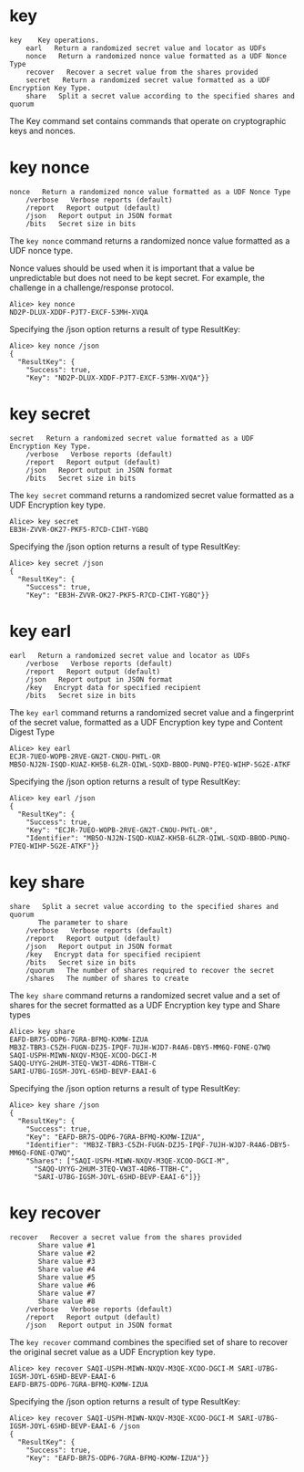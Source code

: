 
# key

````
key    Key operations.
    earl   Return a randomized secret value and locator as UDFs
    nonce   Return a randomized nonce value formatted as a UDF Nonce Type
    recover   Recover a secret value from the shares provided
    secret   Return a randomized secret value formatted as a UDF Encryption Key Type.
    share   Split a secret value according to the specified shares and quorum
````

The Key command set contains commands that operate on cryptographic keys and
nonces.


# key nonce

````
nonce   Return a randomized nonce value formatted as a UDF Nonce Type
    /verbose   Verbose reports (default)
    /report   Report output (default)
    /json   Report output in JSON format
    /bits   Secret size in bits
````


The `key nonce` command returns a randomized nonce value formatted as a UDF nonce type.

Nonce values should be used when it is important that a value be unpredictable but 
does not need to be kept secret. For example, the challenge in a challenge/response
protocol.


````
Alice> key nonce
ND2P-DLUX-XDDF-PJT7-EXCF-53MH-XVQA
````

Specifying the /json option returns a result of type ResultKey:

````
Alice> key nonce /json
{
  "ResultKey": {
    "Success": true,
    "Key": "ND2P-DLUX-XDDF-PJT7-EXCF-53MH-XVQA"}}
````

# key secret

````
secret   Return a randomized secret value formatted as a UDF Encryption Key Type.
    /verbose   Verbose reports (default)
    /report   Report output (default)
    /json   Report output in JSON format
    /bits   Secret size in bits
````

The `key secret` command returns a randomized secret value formatted as a UDF Encryption 
key type.


````
Alice> key secret
EB3H-ZVVR-OK27-PKF5-R7CD-CIHT-YGBQ
````

Specifying the /json option returns a result of type ResultKey:

````
Alice> key secret /json
{
  "ResultKey": {
    "Success": true,
    "Key": "EB3H-ZVVR-OK27-PKF5-R7CD-CIHT-YGBQ"}}
````


# key earl

````
earl   Return a randomized secret value and locator as UDFs
    /verbose   Verbose reports (default)
    /report   Report output (default)
    /json   Report output in JSON format
    /key   Encrypt data for specified recipient
    /bits   Secret size in bits
````

The `key earl` command returns a randomized secret value and a fingerprint of the secret 
value, formatted as a UDF Encryption key type and Content Digest Type


````
Alice> key earl
ECJR-7UEO-WOPB-2RVE-GN2T-CNOU-PHTL-OR
MB5O-NJ2N-ISQD-KUAZ-KH5B-6LZR-QIWL-SQXD-BBOD-PUNQ-P7EQ-WIHP-5G2E-ATKF
````

Specifying the /json option returns a result of type ResultKey:

````
Alice> key earl /json
{
  "ResultKey": {
    "Success": true,
    "Key": "ECJR-7UEO-WOPB-2RVE-GN2T-CNOU-PHTL-OR",
    "Identifier": "MB5O-NJ2N-ISQD-KUAZ-KH5B-6LZR-QIWL-SQXD-BBOD-PUNQ-P7EQ-WIHP-5G2E-ATKF"}}
````

# key share

````
share   Split a secret value according to the specified shares and quorum
       The parameter to share
    /verbose   Verbose reports (default)
    /report   Report output (default)
    /json   Report output in JSON format
    /key   Encrypt data for specified recipient
    /bits   Secret size in bits
    /quorum   The number of shares required to recover the secret
    /shares   The number of shares to create
````

The `key share` command returns a randomized secret value and a set of shares for the secret
formatted as a UDF Encryption key type and Share types


````
Alice> key share
EAFD-BR7S-ODP6-7GRA-BFMQ-KXMW-IZUA
MB3Z-TBR3-C5ZH-FUGN-DZJ5-IPQF-7UJH-WJD7-R4A6-DBY5-MM6Q-FONE-Q7WQ
SAQI-USPH-MIWN-NXQV-M3QE-XCOO-DGCI-M
SAQQ-UYYG-2HUM-3TEQ-VW3T-4DR6-TTBH-C
SARI-U7BG-IGSM-JOYL-6SHD-BEVP-EAAI-6
````

Specifying the /json option returns a result of type ResultKey:

````
Alice> key share /json
{
  "ResultKey": {
    "Success": true,
    "Key": "EAFD-BR7S-ODP6-7GRA-BFMQ-KXMW-IZUA",
    "Identifier": "MB3Z-TBR3-C5ZH-FUGN-DZJ5-IPQF-7UJH-WJD7-R4A6-DBY5-MM6Q-FONE-Q7WQ",
    "Shares": ["SAQI-USPH-MIWN-NXQV-M3QE-XCOO-DGCI-M",
      "SAQQ-UYYG-2HUM-3TEQ-VW3T-4DR6-TTBH-C",
      "SARI-U7BG-IGSM-JOYL-6SHD-BEVP-EAAI-6"]}}
````


# key recover

````
recover   Recover a secret value from the shares provided
       Share value #1
       Share value #2
       Share value #3
       Share value #4
       Share value #5
       Share value #6
       Share value #7
       Share value #8
    /verbose   Verbose reports (default)
    /report   Report output (default)
    /json   Report output in JSON format
````

The `key recover` command combines the specified set of share to recover the original secret 
value as a UDF Encryption key type.


````
Alice> key recover SAQI-USPH-MIWN-NXQV-M3QE-XCOO-DGCI-M SARI-U7BG-IGSM-JOYL-6SHD-BEVP-EAAI-6
EAFD-BR7S-ODP6-7GRA-BFMQ-KXMW-IZUA
````

Specifying the /json option returns a result of type ResultKey:

````
Alice> key recover SAQI-USPH-MIWN-NXQV-M3QE-XCOO-DGCI-M SARI-U7BG-IGSM-JOYL-6SHD-BEVP-EAAI-6 /json
{
  "ResultKey": {
    "Success": true,
    "Key": "EAFD-BR7S-ODP6-7GRA-BFMQ-KXMW-IZUA"}}
````



